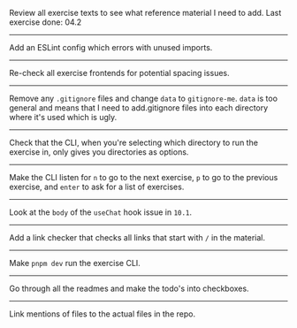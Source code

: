 Review all exercise texts to see what reference material I need to add. Last exercise done: 04.2

---

Add an ESLint config which errors with unused imports.

---

Re-check all exercise frontends for potential spacing issues.

---

Remove any `.gitignore` files and change `data` to `gitignore-me`. `data` is too general and means that I need to add.gitignore files into each directory where it's used which is ugly.

---

Check that the CLI, when you're selecting which directory to run the exercise in, only gives you directories as options.

---

Make the CLI listen for `n` to go to the next exercise, `p` to go to the previous exercise, and `enter` to ask for a list of exercises.

---

Look at the `body` of the `useChat` hook issue in `10.1`.

---

Add a link checker that checks all links that start with `/` in the material.

---

Make `pnpm dev` run the exercise CLI.

---

Go through all the readmes and make the todo's into checkboxes.

---

Link mentions of files to the actual files in the repo.
